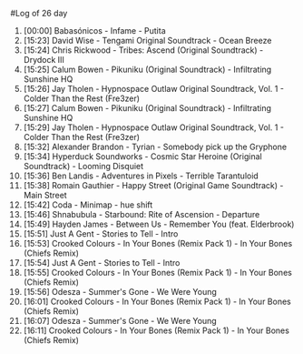#Log of 26 day

1. [00:00] Babasónicos - Infame - Putita
1. [15:23] David Wise - Tengami Original Soundtrack - Ocean Breeze
1. [15:24] Chris Rickwood - Tribes: Ascend (Original Soundtrack) - Drydock III
1. [15:25] Calum Bowen - Pikuniku (Original Soundtrack) - Infiltrating Sunshine HQ
1. [15:26] Jay Tholen - Hypnospace Outlaw Original Soundtrack, Vol. 1 - Colder Than the Rest (Fre3zer)
1. [15:27] Calum Bowen - Pikuniku (Original Soundtrack) - Infiltrating Sunshine HQ
1. [15:29] Jay Tholen - Hypnospace Outlaw Original Soundtrack, Vol. 1 - Colder Than the Rest (Fre3zer)
1. [15:32] Alexander Brandon - Tyrian - Somebody pick up the Gryphone
1. [15:34] Hyperduck Soundworks - Cosmic Star Heroine (Original Soundtrack) - Looming Disquiet
1. [15:36] Ben Landis - Adventures in Pixels - Terrible Tarantuloid
1. [15:38] Romain Gauthier - Happy Street (Original Game Soundtrack) - Main Street
1. [15:42] Coda - Minimap - hue shift
1. [15:46] Shnabubula - Starbound: Rite of Ascension - Departure
1. [15:49] Hayden James - Between Us - Remember You (feat. Elderbrook)
1. [15:51] Just A Gent - Stories to Tell - Intro
1. [15:53] Crooked Colours - In Your Bones (Remix Pack 1) - In Your Bones (Chiefs Remix)
1. [15:54] Just A Gent - Stories to Tell - Intro
1. [15:55] Crooked Colours - In Your Bones (Remix Pack 1) - In Your Bones (Chiefs Remix)
1. [15:56] Odesza - Summer's Gone - We Were Young
1. [16:01] Crooked Colours - In Your Bones (Remix Pack 1) - In Your Bones (Chiefs Remix)
1. [16:07] Odesza - Summer's Gone - We Were Young
1. [16:11] Crooked Colours - In Your Bones (Remix Pack 1) - In Your Bones (Chiefs Remix)
